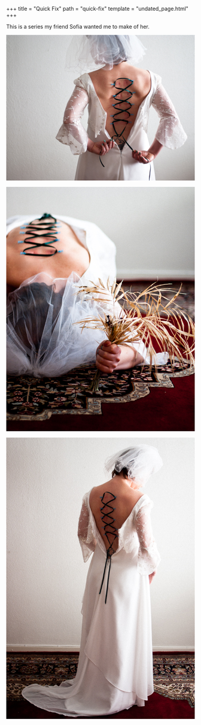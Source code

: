 +++
title = "Quick Fix"
path = "quick-fix"
template = "undated_page.html"
+++

This is a series my friend Sofia wanted me to make of her.

![Quick Fix 1](quick-fix-1.jpeg)

![Quick Fix 2](quick-fix-2.jpeg)

![Quick Fix 3](quick-fix-3.jpeg)
